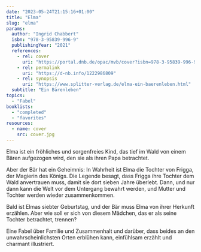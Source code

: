 ```yaml
---
date: "2023-05-24T21:15:16+01:00"
title: "Elma"
slug: "elma"
params:
  author: "Ingrid Chabbert"
  isbn: "978-3-95839-996-9"
  publishingYear: "2021"
  references:
    - rel: cover
      uri: "https://portal.dnb.de/opac/mvb/cover?isbn=978-3-95839-996-9"
    - rel: permalink
      uri: "https://d-nb.info/1222986809"
    - rel: synopsis
      uri: "https://www.splitter-verlag.de/elma-ein-baerenleben.html"
  subtitle: "Ein Bärenleben"
topics:
  - "Fabel"
booklists:
  - "completed"
  - "favorites"
resources:
  - name: cover
    src: cover.jpg
---
```

Elma ist ein fröhliches und sorgenfreies Kind, das tief im Wald von einem Bären 
aufgezogen wird, den sie als ihren Papa betrachtet.

Aber der Bär hat ein Geheimnis: In Wahrheit ist Elma die Tochter von Frigga, der 
Magierin des Königs. Die Legende besagt, dass Frigga ihre Tochter dem Wald 
anvertrauen muss, damit sie dort sieben Jahre überlebt. Dann, und nur dann kann
die Welt vor dem Untergang bewahrt werden, und Mutter und Tochter werden wieder 
zusammenkommen.

Bald ist Elmas siebter Geburtstag, und der Bär muss Elma von ihrer Herkunft 
erzählen. Aber wie soll er sich von diesem Mädchen, das er als seine Tochter 
betrachtet, trennen?

Eine Fabel über Familie und Zusammenhalt und darüber, dass beides an den 
unwahrscheinlichsten Orten erblühen kann, einfühlsam erzählt und charmant 
illustriert.